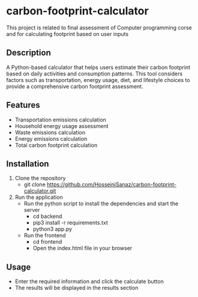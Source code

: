 # carbon-footprint-calculator
This project is related to final assessment of Computer programming corse and for calculating footprint based on user inputs

## Description
A Python-based calculator that helps users estimate their carbon footprint based on daily activities and consumption patterns. This tool considers factors such as transportation, energy usage, diet, and lifestyle choices to provide a comprehensive carbon footprint assessment.

## Features
- Transportation emissions calculation
- Household energy usage assessment
- Waste emissions calculation
- Energy emissions calculation
- Total carbon footprint calculation

## Installation
1. Clone the repository
    - git clone https://github.com/HosseiniSanaz/carbon-footprint-calculator.git
2. Run the application
    - Run the python script to install the dependencies and start the server
        - cd backend
        - pip3 install -r requirements.txt
        - python3 app.py
    - Run the frontend
        - cd frontend
        - Open the index.html file in your browser


## Usage
- Enter the required information and click the calculate button
- The results will be displayed in the results section
